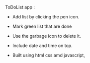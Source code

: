 ToDoList app :

-  Add list by clicking the pen icon.

-  Mark green list that are done

-  Use the garbage icon to delete it.

-  Include date and time on top.

-  Built using html css amd javascript,
